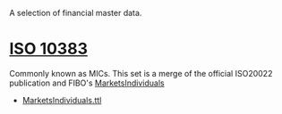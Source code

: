 A selection of financial master data.

[ISO 10383](https://github.com/ga-group/iso10383/)
==================================================

Commonly known as MICs.  This set is a merge of the official ISO20022 publication
and FIBO's [MarketsIndividuals](https://spec.edmcouncil.org/fibo/ontology/FBC/FunctionalEntities/MarketsIndividuals/)

- [MarketsIndividuals.ttl](/iso10383/MarketsIndividuals.ttl)
